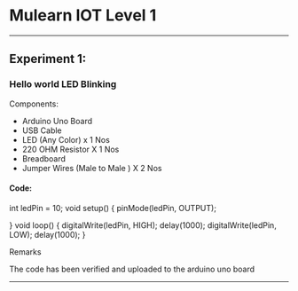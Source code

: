 # Mulearn IOT Level 1

<!---
-->
----
## Experiment 1:
### **Hello world LED Blinking**
Components:
<!--ul -->
* Arduino Uno Board
* USB Cable
* LED (Any Color) x 1 Nos
* 220 OHM Resistor X 1 Nos
* Breadboard
* Jumper Wires (Male to Male ) X 2 Nos

#### Code:
<!---->
int ledPin = 10;<!---->
void setup()<!---->
{
pinMode(ledPin, OUTPUT);

}<!---->
void loop()<!---->
{
digitalWrite(ledPin, HIGH);<!---->
delay(1000); <!---->
digitalWrite(ledPin, LOW);<!---->
delay(1000);<!---->
}



<!---->

Remarks 
<!---->
The code has been verified and uploaded to the arduino uno board
<!---->
----
